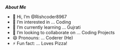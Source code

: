 ***About Me***

- 👋 Hi, I’m @Rishcoder8967
- 👀 I’m interested in ... Coding
- 🌱 I’m currently learning ... Gujrati
- 💞️ I’m looking to collaborate on ... Coding Projects
- 😄 Pronouns: ... Coderer (He)
- ⚡ Fun fact: ... Loves Pizza!

<!---
Rishcoder8967/Rishcoder8967 is a ✨ special ✨ repository because its `README.md` (this file) appears on your GitHub profile.
You can click the Preview link to take a look at your changes.
--->
